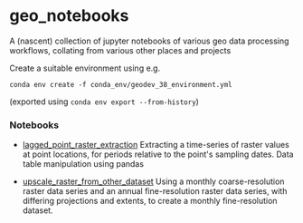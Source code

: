 # geo_notebooks
A (nascent) collection of jupyter notebooks of various geo data processing workflows, collating from various other places and projects

Create a suitable environment using e.g. 

`conda env create -f conda_env/geodev_38_environment.yml`

(exported using `conda env export --from-history`)

### Notebooks

* [lagged_point_raster_extraction](lagged_point_raster_extraction.ipynb)
Extracting a time-series of raster values at point locations, for periods relative to the point's sampling dates. Data table manipulation using pandas

* [upscale_raster_from_other_dataset](upscale_raster_from_other_dataset.ipynb)
Using a monthly coarse-resolution raster data series and an annual fine-resolution raster data series, with differing projections and extents, to create a monthly fine-resolution dataset.
